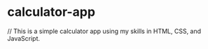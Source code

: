 # calculator-app

// This is a simple calculator app using my skills in HTML, CSS, and JavaScript. 
